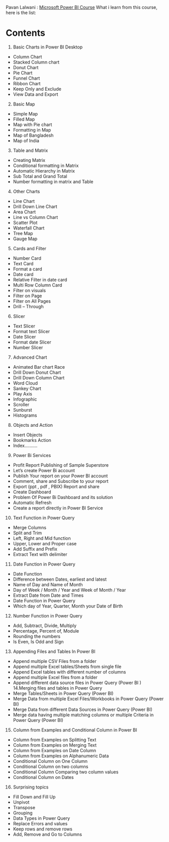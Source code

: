 Pavan Lalwani : [Microsoft Power BI Course](https://www.youtube.com/watch?v=H84UJn1CiWo&list=PL6Omre3duO-OGTAMuFuDOS8wMuuxmyaiX)
What i learn from this course, here is the list:
# Contents
1.   Basic Charts in Power BI Desktop
  *	Column Chart 
  *	Stacked Column chart
  *	Donut Chart
  *	Pie Chart
  *	Funnel Chart
  *	Ribbon Chart
  *	Keep Only and Exclude
  *	View Data and Export
2.   Basic Map
  *	Simple Map 
  *	Filled Map
  *	Map with Pie chart
  *	Formatting in Map
  *	Map of Bangladesh
  *	Map of India
3.   Table and Matrix
  *	Creating Matrix
  *	Conditional formatting in Matrix
  *	Automatic Hierarchy in Matrix
  *	Sub Total and Grand Total
  *	Number formatting in matrix and Table
4.   Other Charts
  *	Line Chart
  *	Drill Down Line Chart
  *	Area Chart 
  *	Line vs Column Chart
  *	Scatter Plot
  *	Waterfall Chart
  *	Tree Map
  *	Gauge Map
5.   Cards and Filter
  *	Number Card
  *	Text Card 
  *	Format a card
  *	Date card
  *	Relative Filter in date card
  *	Multi Row Column Card
  *	Filter on visuals
  *	Filter on Page
  *	Filter on All Pages
  *	Drill – Through
6.   Slicer
  *	Text Slicer
  *	Format text Slicer
  *	Date Slicer
  *	Format date Slicer
  *	Number Slicer
7.   Advanced Chart
  *	Animated Bar chart Race
  *	Drill Down Donut Chart
  *	Drill Down Column Chart
  *	Word Cloud
  *	Sankey Chart
  *	Play Axis
  *	Infographic
  *	Scroller
  *	Sunburst
  *	Histograms
8.   Objects and Action
  *	Insert Objects
  *	Bookmarks Action
  *	Index……….
9.   Power Bi Services
  *	Profit Report Publishing of Sample Superstore
  *	Let’s create Power Bi account
  *	Publish Your report on your Power BI account
  *	Comment, share and Subscribe to your report
  *	Export (ppt , pdf , PBIX) Report and share
  *	Create Dashboard
  *	Problem Of Power Bi Dashboard and its solution
  *	Automatic Refresh
  *	Create a report directly in Power BI Service
10.  Text Function in Power Query
  *	Merge Columns
  *	Split and Trim 
  *	Left, Right and Mid function
  *	Upper, Lower and Proper case
  *	Add Suffix and Prefix
  *	Extract Text with delimiter
11.  Date Function in Power Query
  *	Date Function
  *	Difference between Dates, earliest and latest
  *	Name of Day and Name of Month
  *	Day of Week / Month / Year and Week of Month / Year
  *	Extract Date from Date and Times
  *	Date Function in Power Query
  *	Which day of Year, Quarter, Month your Date of Birth
12.  Number Function in Power Query
  *	Add, Subtract, Divide, Multiply
  *	Percentage, Percent of, Module
  *	Rounding the numbers
  *	Is Even, Is Odd and Sign
13.  Appending Files and Tables In Power BI
  *	Append multiple CSV Files from a folder
  *	Append multiple Excel tables/Sheets from single file
  *	Append Excel tables with different number of columns
  *	Append multiple Excel files from a folder
  *	Append different data source files in Power Query (Power BI )
  14.Merging files and tables in Power Query
  *	Merge Tables/Sheets in Power Query (Power BI)
  *	Merge Data from multiple Excel Files/Workbooks in Power Query (Power BI)
  *	Merge Data from different Data Sources in Power Query (Power BI)
*	Merge data having multiple matching columns or multiple Criteria in Power Query (Power BI)
15.  Column from Examples and Conditional Column in Power BI
  *	Column from Examples on Splitting Text
  *	Column from Examples on Merging Text
  *	Column from Examples on Date Column
  *	Column from Examples on Alphanumeric Data
  *	Conditional Column on One Column
  *	Conditional Column on two columns
  *	Conditional Column Comparing two column values
  *	Conditional Column on Dates
16.  Surprising topics 
  *	Fill Down and Fill Up
  *	Unpivot
  *	Transpose
  *	Grouping
  *	Data Types in Power Query
  *	Replace Errors and values
  *	Keep rows and remove rows
  *	Add, Remove and Go to Columns




